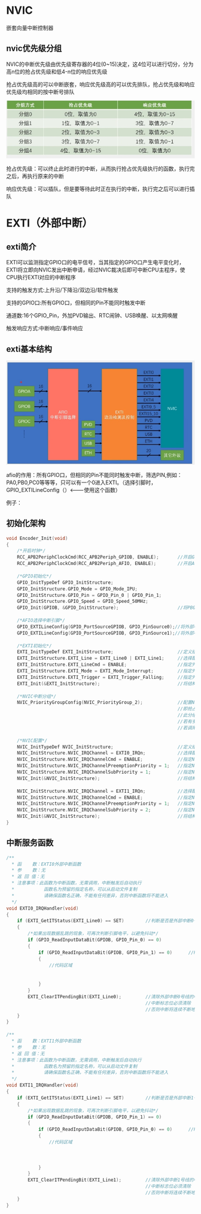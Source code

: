 # NVIC

嵌套向量中断控制器

## nvic优先级分组

NVIC的中断优先级由优先级寄存器的4位(0~15)决定，这4位可以进行切分，分为高n位的抢占优先级和低4-n位的响应优先级

抢占优先级高的可以中断嵌套，响应优先级高的可以优先排队，抢占优先级和响应优先级均相同的按中断号排队

![](../photo\nvic分组.png)

抢占优先级：可以终止此时进行的中断，从而执行抢占优先级执行的函数，执行完之后，再执行原来的中断

响应优先级：可以插队，但是要等待此时正在执行的中断，执行完之后可以进行插队

# EXTI（外部中断）

## exti简介

EXTI可以监测指定GPIO口的电平信号，当其指定的GPIO口产生电平变化时，EXTI将立即向NVIC发出中断申请，经过NVIC裁决后即可中断CPU主程序，使CPU执行EXTI对应的中断程序

支持的触发方式:上升沿/下降沿/双边沿/软件触发

支持的GPIO口:所有GPIO口，但相同的Pin不能同时触发中断

通道数:16个GPIO_Pin，外加PVD输出、RTC闹钟、USB唤醒、以太网唤醒

触发响应方式:中断响应/事件响应

## exti基本结构

![](../photo\exti基本结构.png)

afio的作用：所有GPIO口，但相同的Pin不能同时触发中断，筛选PIN,例如：PA0,PB0,PC0等等等，只可以有一个0进入EXTI。（选择引脚时，GPIO_EXTILineConfig（）<---使用这个函数）

例子：

## 初始化架构

```c
void Encoder_Init(void)
{
	/*开启时钟*/
	RCC_APB2PeriphClockCmd(RCC_APB2Periph_GPIOB, ENABLE);		//开启GPIOB的时钟
	RCC_APB2PeriphClockCmd(RCC_APB2Periph_AFIO, ENABLE);		//开启AFIO的时钟，外部中断必须开启AFIO的时钟
	
	/*GPIO初始化*/
	GPIO_InitTypeDef GPIO_InitStructure;
	GPIO_InitStructure.GPIO_Mode = GPIO_Mode_IPU;
	GPIO_InitStructure.GPIO_Pin = GPIO_Pin_0 | GPIO_Pin_1;
	GPIO_InitStructure.GPIO_Speed = GPIO_Speed_50MHz;
	GPIO_Init(GPIOB, &GPIO_InitStructure);						//将PB0和PB1引脚初始化为上拉输入
	
	/*AFIO选择中断引脚*/
	GPIO_EXTILineConfig(GPIO_PortSourceGPIOB, GPIO_PinSource0);//将外部中断的0号线映射到GPIOB，即选择PB0为外部中断引脚
	GPIO_EXTILineConfig(GPIO_PortSourceGPIOB, GPIO_PinSource1);//将外部中断的1号线映射到GPIOB，即选择PB1为外部中断引脚
	
	/*EXTI初始化*/
	EXTI_InitTypeDef EXTI_InitStructure;						//定义结构体变量
	EXTI_InitStructure.EXTI_Line = EXTI_Line0 | EXTI_Line1;		//选择配置外部中断的0号线和1号线
	EXTI_InitStructure.EXTI_LineCmd = ENABLE;					//指定外部中断线使能
	EXTI_InitStructure.EXTI_Mode = EXTI_Mode_Interrupt;			//指定外部中断线为中断模式
	EXTI_InitStructure.EXTI_Trigger = EXTI_Trigger_Falling;		//指定外部中断线为下降沿触发
	EXTI_Init(&EXTI_InitStructure);								//将结构体变量交给EXTI_Init，配置EXTI外设
	
	/*NVIC中断分组*/
	NVIC_PriorityGroupConfig(NVIC_PriorityGroup_2);				//配置NVIC为分组2
																//即抢占优先级范围：0~3，响应优先级范围：0~3
																//此分组配置在整个工程中仅需调用一次
																//若有多个中断，可以把此代码放在main函数内，while循环之前
																//若调用多次配置分组的代码，则后执行的配置会覆盖先执行的配置
	
	/*NVIC配置*/
	NVIC_InitTypeDef NVIC_InitStructure;						//定义结构体变量
	NVIC_InitStructure.NVIC_IRQChannel = EXTI0_IRQn;			//选择配置NVIC的EXTI0线
	NVIC_InitStructure.NVIC_IRQChannelCmd = ENABLE;				//指定NVIC线路使能
	NVIC_InitStructure.NVIC_IRQChannelPreemptionPriority = 1;	//指定NVIC线路的抢占优先级为1
	NVIC_InitStructure.NVIC_IRQChannelSubPriority = 1;			//指定NVIC线路的响应优先级为1
	NVIC_Init(&NVIC_InitStructure);								//将结构体变量交给NVIC_Init，配置NVIC外设

	NVIC_InitStructure.NVIC_IRQChannel = EXTI1_IRQn;			//选择配置NVIC的EXTI1线
	NVIC_InitStructure.NVIC_IRQChannelCmd = ENABLE;				//指定NVIC线路使能
	NVIC_InitStructure.NVIC_IRQChannelPreemptionPriority = 1;	//指定NVIC线路的抢占优先级为1
	NVIC_InitStructure.NVIC_IRQChannelSubPriority = 2;			//指定NVIC线路的响应优先级为2
	NVIC_Init(&NVIC_InitStructure);								//将结构体变量交给NVIC_Init，配置NVIC外设
}
```

## 中断服务函数

```c
/**
  * 函    数：EXTI0外部中断函数
  * 参    数：无
  * 返 回 值：无
  * 注意事项：此函数为中断函数，无需调用，中断触发后自动执行
  *           函数名为预留的指定名称，可以从启动文件复制
  *           请确保函数名正确，不能有任何差异，否则中断函数将不能进入
  */
void EXTI0_IRQHandler(void)
{
	if (EXTI_GetITStatus(EXTI_Line0) == SET)		//判断是否是外部中断0号线触发的中断
	{
		/*如果出现数据乱跳的现象，可再次判断引脚电平，以避免抖动*/
		if (GPIO_ReadInputDataBit(GPIOB, GPIO_Pin_0) == 0)
		{
			if (GPIO_ReadInputDataBit(GPIOB, GPIO_Pin_1) == 0)		//PB0的下降沿触发中断，此时检测另一相PB1的电平，目的是判断旋转方向
			{
				//代码区域
				
				
			}
		}
		EXTI_ClearITPendingBit(EXTI_Line0);			//清除外部中断0号线的中断标志位
													//中断标志位必须清除
													//否则中断将连续不断地触发，导致主程序卡死
	}
}

/**
  * 函    数：EXTI1外部中断函数
  * 参    数：无
  * 返 回 值：无
  * 注意事项：此函数为中断函数，无需调用，中断触发后自动执行
  *           函数名为预留的指定名称，可以从启动文件复制
  *           请确保函数名正确，不能有任何差异，否则中断函数将不能进入
  */
void EXTI1_IRQHandler(void)
{
	if (EXTI_GetITStatus(EXTI_Line1) == SET)		//判断是否是外部中断1号线触发的中断
	{
		/*如果出现数据乱跳的现象，可再次判断引脚电平，以避免抖动*/
		if (GPIO_ReadInputDataBit(GPIOB, GPIO_Pin_1) == 0)
		{
			if (GPIO_ReadInputDataBit(GPIOB, GPIO_Pin_0) == 0)		//PB1的下降沿触发中断，此时检测另一相PB0的电平，目的是判断旋转方向
			{
				//代码区域
				
				
				
			}
		}
		EXTI_ClearITPendingBit(EXTI_Line1);			//清除外部中断1号线的中断标志位
													//中断标志位必须清除
													//否则中断将连续不断地触发，导致主程序卡死
	}
}
```


